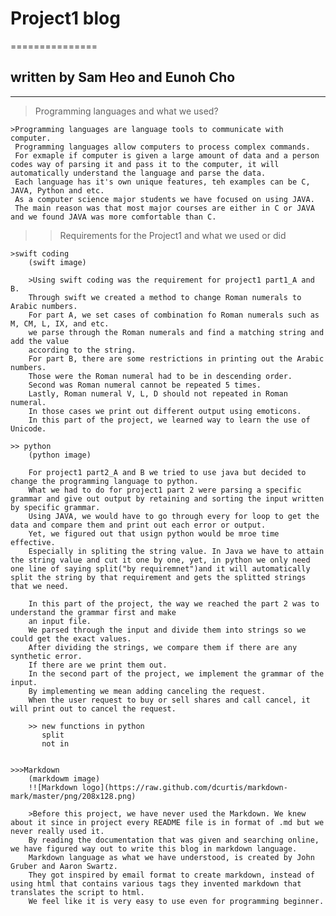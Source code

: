 # Project1 blog
===============
## written by Sam Heo and Eunoh Cho
---

>Programming languages and what we used?

    >Programming languages are language tools to communicate with computer. 
     Programming languages allow computers to process complex commands.
     For exmaple if computer is given a large amount of data and a person codes way of parsing it and pass it to the computer, it will automatically understand the language and parse the data. 
     Each language has it's own unique features, teh examples can be C, JAVA, Python and etc. 
     As a computer science major students we have focused on using JAVA. 
     The main reason was that most major courses are either in C or JAVA and we found JAVA was more comfortable than C. 

>>Requirements for the Project1 and what we used or did

    >swift coding
        (swift image)

        >Using swift coding was the requirement for project1 part1_A and B. 
        Through swift we created a method to change Roman numerals to Arabic numbers.
        For part A, we set cases of combination fo Roman numerals such as M, CM, L, IX, and etc.
        we parse through the Roman numerals and find a matching string and add the value 
        according to the string.
        For part B, there are some restrictions in printing out the Arabic numbers. 
        Those were the Roman numeral had to be in descending order.
        Second was Roman numeral cannot be repeated 5 times.
        Lastly, Roman numeral V, L, D should not repeated in Roman numeral.
        In those cases we print out different output using emoticons. 
        In this part of the project, we learned way to learn the use of Unicode. 

    >> python
        (python image)

        For project1 part2_A and B we tried to use java but decided to change the programming language to python.  
        What we had to do for project1 part 2 were parsing a specific grammar and give out output by retaining and sorting the input written by specific grammar. 
        Using JAVA, we would have to go through every for loop to get the data and compare them and print out each error or output. 
        Yet, we figured out that usign python would be mroe time effective. 
        Especially in spliting the string value. In Java we have to attain the string value and cut it one by one, yet, in python we only need one line of saying split("by requiremnet")and it will automatically split the string by that requirement and gets the splitted strings that we need.

        In this part of the project, the way we reached the part 2 was to understand the grammar first and make
        an input file.
        We parsed through the input and divide them into strings so we could get the exact values.
        After dividing the strings, we compare them if there are any synthetic error. 
        If there are we print them out.
        In the second part of the project, we implement the grammar of the input. 
        By implementing we mean adding canceling the request.
        When the user request to buy or sell shares and call cancel, it will print out to cancel the request.

        >> new functions in python
           split
           not in


    >>>Markdown
        (markdowm image)
        !![Markdown logo](https://raw.github.com/dcurtis/markdown-mark/master/png/208x128.png)

        >Before this project, we have never used the Markdown. We knew about it since in project every README file is in format of .md but we never really used it.  
        By reading the documentation that was given and searching online, we have figured way out to write this blog in markdown language. 
        Markdown language as what we have understood, is created by John Gruber and Aaron Swartz. 
        They got inspired by email format to create markdown, instead of using html that contains various tags they invented markdown that translates the script to html.
        We feel like it is very easy to use even for programming beginner. 




















































